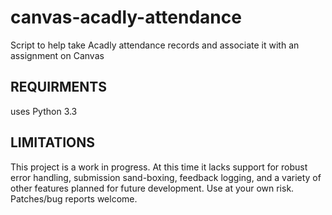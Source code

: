 # canvas-acadly-attendance
Script to help take Acadly attendance records and associate it with an assignment on Canvas


## REQUIRMENTS

uses Python 3.3


## LIMITATIONS

This project is a work in progress. At this time it lacks support for robust error handling, submission sand-boxing, feedback logging, and a variety of other features planned for future development. Use at your own risk. Patches/bug reports welcome.
